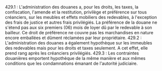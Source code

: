 429.1 : L'administration des douanes a, pour les droits, les taxes,
la confiscation, l'amende et la restitution, privilège et préférence sur
tous créanciers, sur les meubles et effets mobiliers des redevables, à
l'exception des frais de justice et autres frais privilégiés.
La préférence de la douane ne s'étend pas aux six premiers (06) mois de
loyer dû par le redevable à son bailleur. Ce droit de préférence ne
couvre pas les marchandises en nature encore emballées et dûment
réclamées par leur propriétaire.
429.2 : L'administration des douanes a également hypothèque sur les
immeubles des redevables mais pour les droits et taxes seulement. A cet
effet, elle prend rang après les créanciers privilégiés.
429.3 : Les contraintes douanières emportent hypothèque de la même
manière et aux mêmes conditions que les condamnations émanant de
l'autorité judiciaire.